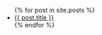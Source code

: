 
<ul>
{% for post in site.posts %}
  <li class="post">
    <a href="{{ site.baseurl }}{{ post.url }}">{{ post.title }}</a>
  </li>
{% endfor %}
</ul>
